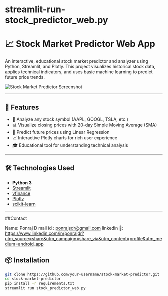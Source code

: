 # streamlit-run-stock_predictor_web.py


# 📈 Stock Market Predictor Web App

An interactive, educational stock market predictor and analyzer using Python, Streamlit, and Plotly. This project visualizes historical stock data, applies technical indicators, and uses basic machine learning to predict future price trends.

![Stock Market Predictor Screenshot](./screenshot.png)

---

## 🚀 Features

- 🔎 Analyze any stock symbol (AAPL, GOOGL, TSLA, etc.)
- 📊 Visualize closing prices with 20-day Simple Moving Average (SMA)
- 🔮 Predict future prices using Linear Regression
- 📈 Interactive Plotly charts for rich user experience
- 🎓 Educational tool for understanding technical analysis

---

## 🛠️ Technologies Used

- **Python 3**
- [Streamlit](https://streamlit.io/)
- [yfinance](https://pypi.org/project/yfinance/)
- [Plotly](https://plotly.com/python/)
- [scikit-learn](https://scikit-learn.org/)

---


##Contact 

 Name: Ponraj D 
 mail id : ponrajsdr@gmail.com 
 linkedin 🔗: https://www.linkedin.com/in/ponrajdr?utm_source=share&utm_campaign=share_via&utm_content=profile&utm_medium=android_app



## 📦 Installation

```bash
git clone https://github.com/your-username/stock-market-predictor.git
cd stock-market-predictor
pip install -r requirements.txt
streamlit run stock_predictor_web.py




 